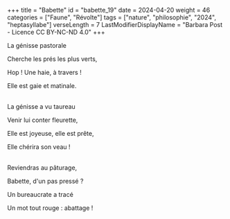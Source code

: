 +++
title = "Babette"
id = "babette_19"
date = 2024-04-20
weight = 46
categories = ["Faune", "Révolte"]
tags = ["nature", "philosophie", "2024", "heptasyllabe"]
verseLength = 7
LastModifierDisplayName = "Barbara Post - Licence CC BY-NC-ND 4.0"
+++

La génisse pastorale

Cherche les prés les plus verts,

Hop ! Une haie, à travers !

Elle est gaie et matinale.

 \
La génisse a vu taureau

Venir lui conter fleurette,

Elle est joyeuse, elle est prête,

Elle chérira son veau !

 \
Reviendras au pâturage,

Babette, d'un pas pressé ?

Un bureaucrate a tracé

Un mot tout rouge : abattage !
